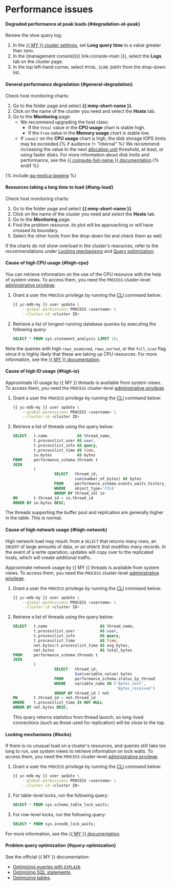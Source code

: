 # Performance issues

#### Degraded performance at peak loads {#degradation-at-peak}

Review the slow query log:
1. In the [{{ MY }} cluster settings](../operations/update.md#change-mysql-config), set **Long query time** to a value greater than zero.
1. In the [management console]({{ link-console-main }}), select the **Logs** tab on the cluster page.
1. In the top left-hand corner, select `MYSQL_SLOW_QUERY` from the drop-down list.

#### General performance degradation {#general-degradation}

Check host monitoring charts:
1. Go to the folder page and select **{{ mmy-short-name }}**.
1. Click on the name of the cluster you need and select the **Hosts** tab.
1. Go to the **Monitoring** page:
   * We recommend upgrading the host class:
      * If the `Steal` value in the **CPU usage** chart is stable high.
      * If the `Free` value in the **Memory usage** chart is stable low.
   * If `iowait` on the **CPU usage** chart is high, the disk storage IOPS limits may be exceeded.{% if audience != "internal" %} We recommend increasing the value to the next [allocation unit](../../compute/concepts/limits.md#compute-limits-disks) threshold, at least, or using faster disks. For more information about disk limits and performance, see the [{{ compute-full-name }} documentation](../../compute/concepts/disk.md).{% endif %}

{% include [qa-replica-lagging](../../_includes/mdb/mmy/qa-replica-lagging.md) %}

#### Resources taking a long time to load {#long-load}

Check host monitoring charts:
1. Go to the folder page and select **{{ mmy-short-name }}**.
1. Click on the name of the cluster you need and select the **Hosts** tab.
1. Go to the **Monitoring** page.
1. Find the problem resource: its plot will be approaching or will have crossed its boundary.
1. Select the other hosts from the drop-down list and check them as well.

If the charts do not show overload in the cluster's resources, refer to the recommendations under [Locking mechanisms](#locks) and [Query optimization](#query-optimization).

#### Cause of high CPU usage {#high-cpu}

You can retrieve information on the use of the CPU resource with the help of system views. To access them, you need the `PROCESS` cluster-level [administrative privilege](../concepts/settings-list.md#setting-administrative-privileges).

1. Grant a user the `PROCESS` privilege by running the [CLI](../../cli/) command below:

   ```bash
   {{ yc-mdb-my }} user update \
       --global-permissions PROCESS <username> \
       --cluster-id <cluster ID>
   ```

1. Retrieve a list of longest-running database queries by executing the following query:

   ```sql
   SELECT * FROM sys.statement_analysis LIMIT 10;
   ```

Note the queries with high `rows_examined`, `rows_sorted`, or the `full_scan` flag since it is highly likely that these are taking up CPU resources. For more information, see the [{{ MY }} documentation](https://dev.mysql.com/doc/mysql-em-plugin/en/myoem-metric-sysschema-statementanalysis-category.html).

#### Cause of high IO usage {#high-io}

Approximate IO usage by {{ MY }} threads is available from system views. To access them, you need the `PROCESS` cluster-level [administrative privilege](../concepts/settings-list.md#setting-administrative-privileges).

1. Grant a user the `PROCESS` privilege by running the [CLI](../../cli/) command below:

   ```bash
   {{ yc-mdb-my }} user update \
       --global-permissions PROCESS <username> \
       --cluster-id <cluster ID>
   ```

1. Retrieve a list of threads using the query below:

   ```sql
   SELECT   t.name             AS thread_name,
            t.processlist_user AS user,
            t.processlist_info AS query,
            t.processlist_time AS time,
            io.bytes           AS bytes
   FROM     performance_schema.threads t
   JOIN
            (
                     SELECT   thread_id,
                              sum(number_of_bytes) AS bytes
                     FROM     performance_schema.events_waits_history_long
                     WHERE    object_type='FILE'
                     GROUP BY thread_id) io
   ON       t.thread_id = io.thread_id
   ORDER BY io.bytes DESC;
   ```

The threads supporting the buffer pool and replication are generally higher in the table. This is normal.

#### Cause of high network usage {#high-network}

High network load may result: from a `SELECT` that returns many rows, an `INSERT` of large amounts of data, or an `UPDATE` that modifies many records. In the event of a write operation, updates will copy over to the replicated hosts, which will create additional traffic.

Approximate network usage by {{ MY }} threads is available from system views. To access them, you need the `PROCESS` cluster-level [administrative privilege](../concepts/settings-list.md#setting-administrative-privileges).

1. Grant a user the `PROCESS` privilege by running the [CLI](../../cli/) command below:

   ```bash
   {{ yc-mdb-my }} user update \
       --global-permissions PROCESS <username> \
       --cluster-id <cluster ID>
   ```

1. Retrieve a list of threads using the query below:

   ```sql
   SELECT   t.name                       AS thread_name,
            t.processlist_user           AS user,
            t.processlist_info           AS query,
            t.processlist_time           AS time,
            net.bytes/t.processlist_time AS avg_bytes,
            net.bytes                    AS total_bytes
   FROM     performance_schema.threads t
   JOIN
            (
                     SELECT   thread_id,
                              Sum(variable_value) bytes
                     FROM     performance_schema.status_by_thread
                     WHERE    variable_name IN ('Bytes_sent',
                                                'Bytes_received')
                     GROUP BY thread_id ) net
   ON       t.thread_id = net.thread_id
   WHERE    t.processlist_time IS NOT NULL
   ORDER BY net.bytes DESC;
   ```

   This query returns statistics from thread launch, so long-lived connections (such as those used for replication) will be close to the top.

#### Locking mechanisms {#locks}

If there is no unusual load on a cluster's resources, and queries still take too long to run, use system views to retrieve information on lock waits. To access them, you need the `PROCESS` cluster-level [administrative privilege](../concepts/settings-list.md#setting-administrative-privileges).

1. Grant a user the `PROCESS` privilege by running the [CLI](../../cli/) command below:

   ```bash
   {{ yc-mdb-my }} user update \
       --global-permissions PROCESS <username> \
       --cluster-id <cluster ID>
   ```

1. For table-level locks, run the following query:

   ```sql
   SELECT * FROM sys.schema_table_lock_waits;
   ```

1. For row-level locks, run the following query:

   ```sql
   SELECT * FROM sys.innodb_lock_waits;
   ```

For more information, see the [{{ MY }} documentation](https://dev.mysql.com/doc/refman/8.0/en/sys-schema-table-lock-waits.html).

#### Problem query optimization {#query-optimization}

See the official {{ MY }} documentation:

* [Optimizing queries with `EXPLAIN`](https://dev.mysql.com/doc/refman/5.7/en/using-explain.html).
* [Optimizing SQL statements](https://dev.mysql.com/doc/refman/5.7/en/statement-optimization.html).
* [Optimizing tables](https://dev.mysql.com/doc/refman/5.7/en/optimizing-innodb.html).
